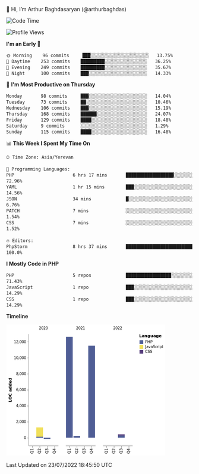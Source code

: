 👋 Hi, I’m Arthur Baghdasaryan (@arthurbaghdas)


<!--START_SECTION:waka-->
![Code Time](http://img.shields.io/badge/Code%20Time-0%20secs-blue)

![Profile Views](http://img.shields.io/badge/Profile%20Views-0-blue)

**I'm an Early 🐤** 

```text
🌞 Morning    96 commits     ███░░░░░░░░░░░░░░░░░░░░░░   13.75% 
🌆 Daytime    253 commits    █████████░░░░░░░░░░░░░░░░   36.25% 
🌃 Evening    249 commits    █████████░░░░░░░░░░░░░░░░   35.67% 
🌙 Night      100 commits    ███░░░░░░░░░░░░░░░░░░░░░░   14.33%

```
📅 **I'm Most Productive on Thursday** 

```text
Monday       98 commits     ███░░░░░░░░░░░░░░░░░░░░░░   14.04% 
Tuesday      73 commits     ██░░░░░░░░░░░░░░░░░░░░░░░   10.46% 
Wednesday    106 commits    ███░░░░░░░░░░░░░░░░░░░░░░   15.19% 
Thursday     168 commits    ██████░░░░░░░░░░░░░░░░░░░   24.07% 
Friday       129 commits    ████░░░░░░░░░░░░░░░░░░░░░   18.48% 
Saturday     9 commits      ░░░░░░░░░░░░░░░░░░░░░░░░░   1.29% 
Sunday       115 commits    ████░░░░░░░░░░░░░░░░░░░░░   16.48%

```


📊 **This Week I Spent My Time On** 

```text
⌚︎ Time Zone: Asia/Yerevan

💬 Programming Languages: 
PHP                      6 hrs 17 mins       ██████████████████░░░░░░░   72.96% 
YAML                     1 hr 15 mins        ███░░░░░░░░░░░░░░░░░░░░░░   14.56% 
JSON                     34 mins             █░░░░░░░░░░░░░░░░░░░░░░░░   6.76% 
PATCH                    7 mins              ░░░░░░░░░░░░░░░░░░░░░░░░░   1.54% 
CSS                      7 mins              ░░░░░░░░░░░░░░░░░░░░░░░░░   1.52%

🔥 Editors: 
PhpStorm                 8 hrs 37 mins       █████████████████████████   100.0%

```

**I Mostly Code in PHP** 

```text
PHP                      5 repos             █████████████████░░░░░░░░   71.43% 
JavaScript               1 repo              ███░░░░░░░░░░░░░░░░░░░░░░   14.29% 
CSS                      1 repo              ███░░░░░░░░░░░░░░░░░░░░░░   14.29%

```


**Timeline**

![Chart not found](https://raw.githubusercontent.com/arthurbaghdas/arthurbaghdas/main/charts/bar_graph.png) 


 Last Updated on 23/07/2022 18:45:50 UTC
<!--END_SECTION:waka-->
